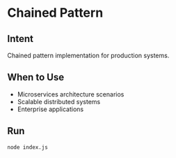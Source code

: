 # Chained Pattern

## Intent
Chained pattern implementation for production systems.

## When to Use
- Microservices architecture scenarios
- Scalable distributed systems
- Enterprise applications

## Run
```bash
node index.js
```
